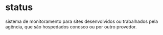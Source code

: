 # status
sistema de monitoramento para sites desenvolvidos ou trabalhados pela agência, que são hospedados conosco ou por outro provedor.
